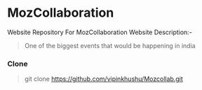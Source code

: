 # MozCollaboration
Website Repository For MozCollaboration Website
Description:-
> One of the biggest events that would be happening in india

### Clone

> git clone https://github.com/vipinkhushu/Mozcollab.git

